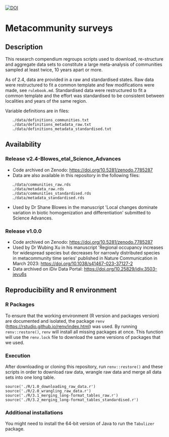 
[![DOI](https://zenodo.org/badge/454080355.svg)](https://zenodo.org/badge/latestdoi/454080355)

# Metacommunity surveys

## Description

This research compendium regroups scripts used to download, re-structure and aggregate data sets to constitute a large meta-analysis of communities sampled at least twice, 10 years apart or more.  

As of 2.4, data are provided in a raw and standardised states. Raw data were restructured to fit a common template and few modifications were made, see `rulebook.md`. Standardised data were restructured to fit a common template and the effort was standardised to be consistent between localities and years of the same region.  

Variable definitions are in files:
```
   ./data/definitions_communities.txt
   ./data/definitions_metadata_raw.txt
   ./data/definitions_metadata_standardised.txt
```

## Availability
### Release v2.4-Blowes_etal_Science_Advances 

 - Code archived on Zenodo: https://doi.org/10.5281/zenodo.7785287
 - Data are also available in this repository in the following files:
 
 ```
    ./data/communities_raw.rds
    ./data/metadata_raw.rds
    ./data/communities_standardised.rds
    ./data/metadata_standardised.rds
 ```
 - Used by Dr Shane Blowes in the manuscript 'Local changes dominate variation in biotic homogenization and differentiation' submitted to Science Advances.

### Release v1.0.0

 - Code archived on Zenodo: https://doi.org/10.5281/zenodo.7785287
 - Used by Dr Wubing Xu in his manuscript 'Regional occupancy increases for widespread species but decreases for narrowly distributed species in metacommunity time series' published in Nature Communication in March 2023: https://doi.org/10.1038/s41467-023-37127-2
 - Data archived on iDiv Data Portal: https://doi.org/10.25829/idiv.3503-jevu6s


## Reproducibility and R environment
### R Packages
To ensure that the working environment (R version and packages version) are documented and isolated, the package `renv` (https://rstudio.github.io/renv/index.html) was used. By running `renv::restore()`, `renv` will install all missing packages at once. This function will use the `renv.lock` file to download the same versions of packages that we used.

### Execution
After downloading or cloning this repository, run `renv::restore()` and these scripts in order to download raw data, wrangle raw data and merge all data sets into one long table.
```
source('./R/1.0_downloading_raw_data.r')
source('./R/2.0_wrangling_raw_data.r')
source('./R/3.1_merging_long-format_tables_raw.r')
source('./R/3.2_merging_long-format_tables_standardised.r')
```

### Additional installations
You might need to install the 64-bit version of Java to run the `Tabulizer` package.
